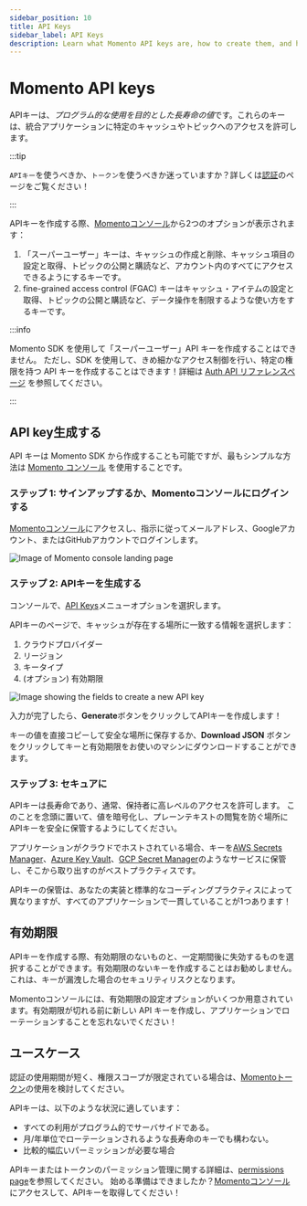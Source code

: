 ```yaml
---
sidebar_position: 10
title: API Keys
sidebar_label: API Keys
description: Learn what Momento API keys are, how to create them, and how they are used.
---
```


# Momento API keys

APIキーは、*プログラム的な使用を目的とした長寿命の値*です。これらのキーは、統合アプリケーションに特定のキャッシュやトピックへのアクセスを許可します。

:::tip

`APIキー`を使うべきか、`トークン`を使うべきか迷っていますか？詳しくは[認証](./index.mdx)のページをご覧ください！

:::

APIキーを作成する際、[Momentoコンソール](https://console.gomomento.com/tokens)から2つのオプションが表示されます：

1. 「スーパーユーザー」キーは、キャッシュの作成と削除、キャッシュ項目の設定と取得、トピックの公開と購読など、アカウント内のすべてにアクセスできるようにするキーです。
2. fine-grained access control (FGAC) キーはキャッシュ・アイテムの設定と取得、トピックの公開と購読など、データ操作を制限するような使い方をするキーです。

:::info

Momento SDK を使用して「スーパーユーザー」API キーを作成することはできません。
ただし、SDK を使用して、きめ細かなアクセス制御を行い、特定の権限を持つ API キーを作成することはできます！詳細は [Auth API リファレンスページ](../api-reference/auth.md) を参照してください。

:::

## API key生成する

API キーは Momento SDK から作成することも可能ですが、最もシンプルな方法は [Momento コンソール](https://console.gomomento.com/tokens) を使用することです。

### ステップ 1: サインアップするか、Momentoコンソールにログインする

[Momentoコンソール](https://console.gomomento.com/tokens)にアクセスし、指示に従ってメールアドレス、Googleアカウント、またはGitHubアカウントでログインします。

![Image of Momento console landing page](@site/static/img/getting-started/console.png)

### ステップ 2: APIキーを生成する

コンソールで、[API Keys](https://console.gomomento.com/tokens)メニューオプションを選択します。

APIキーのページで、キャッシュが存在する場所に一致する情報を選択します：
1. クラウドプロバイダー
2. リージョン
3. キータイプ
4. (オプション) 有効期限

![Image showing the fields to create a new API key](@site/static/img/getting-started/select-provider-region.png)

入力が完了したら、**Generate**ボタンをクリックしてAPIキーを作成します！

キーの値を直接コピーして安全な場所に保存するか、**Download JSON** ボタンをクリックしてキーと有効期限をお使いのマシンにダウンロードすることができます。

### ステップ 3: セキュアに

APIキーは長寿命であり、通常、保持者に高レベルのアクセスを許可します。
このことを念頭に置いて、値を暗号化し、プレーンテキストの閲覧を防ぐ場所にAPIキーを安全に保管するようにしてください。

アプリケーションがクラウドでホストされている場合、キーを[AWS Secrets Manager](https://aws.amazon.com/secrets-manager/)、[Azure Key Vault](https://learn.microsoft.com/en-us/azure/key-vault/general/overview)、[GCP Secret Manager](https://cloud.google.com/secret-manager)のようなサービスに保管し、そこから取り出すのがベストプラクティスです。

APIキーの保管は、あなたの実装と標準的なコーディングプラクティスによって異なりますが、すべてのアプリケーションで一貫していることが1つあります！


## 有効期限

APIキーを作成する際、有効期限のないものと、一定期間後に失効するものを選択することができます。有効期限のないキーを作成することはお勧めしません。これは、キーが漏洩した場合のセキュリティリスクとなります。

Momentoコンソールには、有効期限の設定オプションがいくつか用意されています。有効期限が切れる前に新しい API キーを作成し、アプリケーションでローテーションすることを忘れないでください！

## ユースケース

認証の使用期間が短く、権限スコープが限定されている場合は、[Momentoトークン](./tokens.md)の使用を検討してください。

APIキーは、以下のような状況に適しています：

* すべての利用がプログラム的でサーバサイドである。
* 月/年単位でローテーションされるような長寿命のキーでも構わない。
* 比較的幅広いパーミッションが必要な場合

APIキーまたはトークンのパーミッション管理に関する詳細は、[permissions page](./permissions.md)を参照してください。
始める準備はできましたか？[Momentoコンソール](https://console.gomomento.com/tokens)にアクセスして、APIキーを取得してください！
